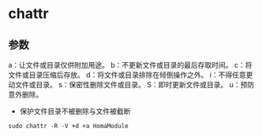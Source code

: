 # chattr

## 参数
a：让文件或目录仅供附加用途。 
b：不更新文件或目录的最后存取时间。 
c：将文件或目录压缩后存放。 
d：将文件或目录排除在倾倒操作之外。 
i：不得任意更动文件或目录。 
s：保密性删除文件或目录。 
S：即时更新文件或目录。 
u：预防意外删除。

- 保护文件目录不被删除与文件被截断
```shell
sudo chattr -R -V +d +a HomaModule
```
